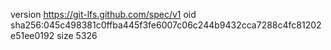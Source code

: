 version https://git-lfs.github.com/spec/v1
oid sha256:045c498381c0ffba445f3fe6007c06c244b9432cca7288c4fc81202e51ee0192
size 5326
